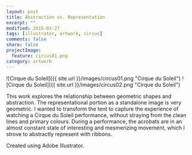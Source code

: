 ```yaml
---
layout: post
title: Abstraction vs. Representation
excerpt: ""
modified: 2015-03-27
tags: [illustrator, artwork, circus]
comments: false
share: false
projectImage:
  feature: circus01.png
category: artwork
---
```


![Cirque du Soleil]({{ site.url }}/images/circus01.png "Cirque du Soleil")
![Cirque du Soleil]({{ site.url }}/images/circus02.png "Cirque du Soleil")

This work explores the relationship between geometric shapes and abstraction. The representational portion as a standalone image is very geometric. I wanted to transform the tent to capture the experience of watching a Cirque du Soleil performance, without straying from the clean lines and primary colours. During a performance, the acrobats are in an almost constant state of interesting and mesmerizing movement, which I strove to abstractly represent with ribbons.

Created using Adobe Illustrator.